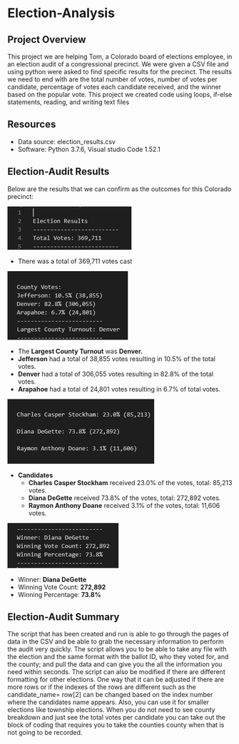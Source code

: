 # Election-Analysis

## Project Overview
This project we are helping Tom, a Colorado board of elections employee, in an election audit of a congressional precinct. We were given a CSV file and using python were asked to find specific results for the precinct. The results we need to end with are the total number of votes, number of votes per candidate, percentage of votes each candidate received, and the winner based on the popular vote. This project we created code using loops, if-else statements, reading, and writing text files

## Resources
- Data source: election_results.csv
- Software: Python 3.7.6, Visual studio Code 1.52.1

## Election-Audit Results
Below are the results that we can confirm as the outcomes for this Colorado precinct:

![Total votes](election/total_votes.png)
- There was a total of 369,711 votes cast

![Vote for each Precinct](election/county_turnout.png)

- The **Largest County Turnout** was **Denver.**
- **Jefferson** had a total of 38,855 votes resulting in 10.5% of the total votes.
- **Denver** had a total of 306,055 votes resulting in 82.8% of the total votes.
- **Arapahoe** had a total of 24,801 votes resulting in 6.7% of total votes.

![Candidate votes](election/candidate_breakdown.png)

- **Candidates**
  - **Charles Casper Stockham** received 23.0% of the votes, total: 85,213 votes.
  - **Diana DeGette** received 73.8% of the votes, total: 272,892 votes.
  - **Raymon Anthony Doane** received 3.1% of the votes, total: 11,606 votes.
  
![Winner](election/winner.png)
- Winner: **Diana DeGette**
- Winning Vote Count: **272,892**
- Winning Percentage: **73.8%**

## Election-Audit Summary
The script that has been created and run is able to go through the pages of data in the CSV and be able to grab the necessary information to perform the audit very quickly. The script allows you to be able to take any file with the election and the same format with the ballot ID, who they voted for, and the county; and pull the data and can give you the all the information you need within seconds. The script can also be modified if there are different formatting for other elections. One way that it can be adjusted if there are more rows or if the indexes of the rows are different such as the candidate_name= row[2] can be changed based on the index number where  the candidates name appears. Also, you can use it for smaller elections like township elections. When you do not need to see county breakdown and just see the total votes per candidate you can take out the block of coding that requires you to take the counties county when that is not going to be recorded. 
